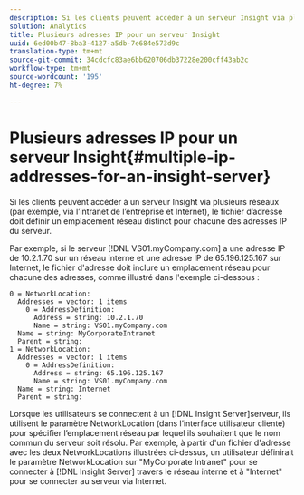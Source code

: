 ```yaml
---
description: Si les clients peuvent accéder à un serveur Insight via plusieurs réseaux (par exemple, via l’intranet de l’entreprise et Internet), le fichier d’adresse doit définir un emplacement réseau distinct pour chacune des adresses IP du serveur.
solution: Analytics
title: Plusieurs adresses IP pour un serveur Insight
uuid: 6ed00b47-8ba3-4127-a5db-7e684e573d9c
translation-type: tm+mt
source-git-commit: 34cdcfc83ae6bb620706db37228e200cff43ab2c
workflow-type: tm+mt
source-wordcount: '195'
ht-degree: 7%

---
```



# Plusieurs adresses IP pour un serveur Insight{#multiple-ip-addresses-for-an-insight-server}

Si les clients peuvent accéder à un serveur Insight via plusieurs réseaux (par exemple, via l’intranet de l’entreprise et Internet), le fichier d’adresse doit définir un emplacement réseau distinct pour chacune des adresses IP du serveur.

Par exemple, si le serveur [!DNL VS01.myCompany.com] a une adresse IP de 10.2.1.70 sur un réseau interne et une adresse IP de 65.196.125.167 sur Internet, le fichier d&#39;adresse doit inclure un emplacement réseau pour chacune des adresses, comme illustré dans l&#39;exemple ci-dessous :

```
0 = NetworkLocation: 
  Addresses = vector: 1 items
    0 = AddressDefinition: 
      Address = string: 10.2.1.70
      Name = string: VS01.myCompany.com
  Name = string: MyCorporateIntranet
  Parent = string: 
1 = NetworkLocation: 
  Addresses = vector: 1 items
    0 = AddressDefinition: 
      Address = string: 65.196.125.167
      Name = string: VS01.myCompany.com
  Name = string: Internet
  Parent = string:
```

Lorsque les utilisateurs se connectent à un [!DNL Insight Server]serveur, ils utilisent le paramètre NetworkLocation (dans l’interface utilisateur cliente) pour spécifier l’emplacement réseau par lequel ils souhaitent que le nom commun du serveur soit résolu. Par exemple, à partir d&#39;un fichier d&#39;adresse avec les deux NetworkLocations illustrées ci-dessus, un utilisateur définirait le paramètre NetworkLocation sur &quot;MyCorporate Intranet&quot; pour se connecter à [!DNL Insight Server] travers le réseau interne et à &quot;Internet&quot; pour se connecter au serveur via Internet.
